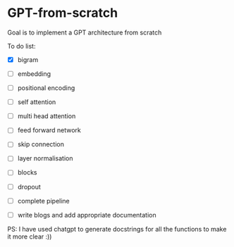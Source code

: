 # GPT-from-scratch
Goal is to implement a GPT architecture from scratch

To do list:
- [x] bigram
- [ ] embedding
- [ ] positional encoding
- [ ] self attention
- [ ] multi head attention
- [ ] feed forward network
- [ ] skip connection
- [ ] layer normalisation
- [ ] blocks
- [ ] dropout
- [ ] complete pipeline
- [ ] write blogs and add appropriate documentation 


PS:
I have used chatgpt to generate docstrings for all the functions to make it more clear :))
